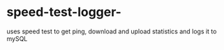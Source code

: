 # speed-test-logger-
uses speed test to get ping, download and upload statistics and logs it to mySQL
